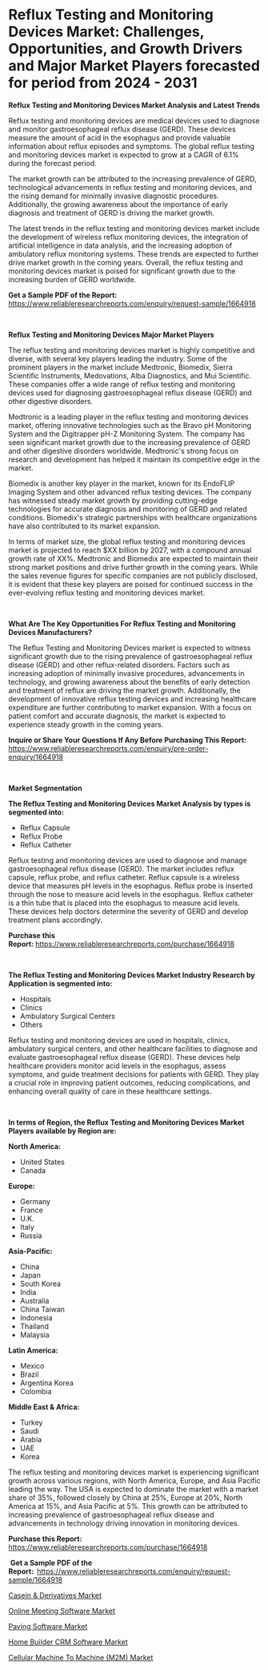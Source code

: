 <p><h1>Reflux Testing and Monitoring Devices Market: Challenges, Opportunities, and Growth Drivers and Major Market Players forecasted for period from 2024 - 2031</h1></p><p><strong>Reflux Testing and Monitoring Devices Market Analysis and Latest Trends</strong></p>
<p><p>Reflux testing and monitoring devices are medical devices used to diagnose and monitor gastroesophageal reflux disease (GERD). These devices measure the amount of acid in the esophagus and provide valuable information about reflux episodes and symptoms. The global reflux testing and monitoring devices market is expected to grow at a CAGR of 6.1% during the forecast period.</p><p>The market growth can be attributed to the increasing prevalence of GERD, technological advancements in reflux testing and monitoring devices, and the rising demand for minimally invasive diagnostic procedures. Additionally, the growing awareness about the importance of early diagnosis and treatment of GERD is driving the market growth.</p><p>The latest trends in the reflux testing and monitoring devices market include the development of wireless reflux monitoring devices, the integration of artificial intelligence in data analysis, and the increasing adoption of ambulatory reflux monitoring systems. These trends are expected to further drive market growth in the coming years. Overall, the reflux testing and monitoring devices market is poised for significant growth due to the increasing burden of GERD worldwide.</p></p>
<p><strong>Get a Sample PDF of the Report:&nbsp;</strong> <a href="https://www.reliableresearchreports.com/enquiry/request-sample/1664918">https://www.reliableresearchreports.com/enquiry/request-sample/1664918</a></p>
<p>&nbsp;</p>
<p><strong>Reflux Testing and Monitoring Devices Major Market Players</strong></p>
<p><p>The reflux testing and monitoring devices market is highly competitive and diverse, with several key players leading the industry. Some of the prominent players in the market include Medtronic, Biomedix, Sierra Scientific Instruments, Medovations, Alba Diagnostics, and Mui Scientific. These companies offer a wide range of reflux testing and monitoring devices used for diagnosing gastroesophageal reflux disease (GERD) and other digestive disorders.</p><p>Medtronic is a leading player in the reflux testing and monitoring devices market, offering innovative technologies such as the Bravo pH Monitoring System and the Digitrapper pH-Z Monitoring System. The company has seen significant market growth due to the increasing prevalence of GERD and other digestive disorders worldwide. Medtronic's strong focus on research and development has helped it maintain its competitive edge in the market.</p><p>Biomedix is another key player in the market, known for its EndoFLIP Imaging System and other advanced reflux testing devices. The company has witnessed steady market growth by providing cutting-edge technologies for accurate diagnosis and monitoring of GERD and related conditions. Biomedix's strategic partnerships with healthcare organizations have also contributed to its market expansion.</p><p>In terms of market size, the global reflux testing and monitoring devices market is projected to reach $XX billion by 2027, with a compound annual growth rate of XX%. Medtronic and Biomedix are expected to maintain their strong market positions and drive further growth in the coming years. While the sales revenue figures for specific companies are not publicly disclosed, it is evident that these key players are poised for continued success in the ever-evolving reflux testing and monitoring devices market.</p></p>
<p>&nbsp;</p>
<p><strong>What Are The Key Opportunities For Reflux Testing and Monitoring Devices Manufacturers?</strong></p>
<p><p>The Reflux Testing and Monitoring Devices market is expected to witness significant growth due to the rising prevalence of gastroesophageal reflux disease (GERD) and other reflux-related disorders. Factors such as increasing adoption of minimally invasive procedures, advancements in technology, and growing awareness about the benefits of early detection and treatment of reflux are driving the market growth. Additionally, the development of innovative reflux testing devices and increasing healthcare expenditure are further contributing to market expansion. With a focus on patient comfort and accurate diagnosis, the market is expected to experience steady growth in the coming years.</p></p>
<p><strong>Inquire or Share Your Questions If Any Before Purchasing This Report:</strong> <a href="https://www.reliableresearchreports.com/enquiry/pre-order-enquiry/1664918">https://www.reliableresearchreports.com/enquiry/pre-order-enquiry/1664918</a></p>
<p>&nbsp;</p>
<p><strong>Market Segmentation</strong></p>
<p><strong>The Reflux Testing and Monitoring Devices Market Analysis by types is segmented into:</strong></p>
<p><ul><li>Reflux Capsule</li><li>Reflux Probe</li><li>Reflux Catheter</li></ul></p>
<p><p>Reflux testing and monitoring devices are used to diagnose and manage gastroesophageal reflux disease (GERD). The market includes reflux capsule, reflux probe, and reflux catheter. Reflux capsule is a wireless device that measures pH levels in the esophagus. Reflux probe is inserted through the nose to measure acid levels in the esophagus. Reflux catheter is a thin tube that is placed into the esophagus to measure acid levels. These devices help doctors determine the severity of GERD and develop treatment plans accordingly.</p></p>
<p><strong>Purchase this Report:&nbsp;</strong><a href="https://www.reliableresearchreports.com/purchase/1664918">https://www.reliableresearchreports.com/purchase/1664918</a></p>
<p>&nbsp;</p>
<p><strong>The Reflux Testing and Monitoring Devices Market Industry Research by Application is segmented into:</strong></p>
<p><ul><li>Hospitals</li><li>Clinics</li><li>Ambulatory Surgical Centers</li><li>Others</li></ul></p>
<p><p>Reflux testing and monitoring devices are used in hospitals, clinics, ambulatory surgical centers, and other healthcare facilities to diagnose and evaluate gastroesophageal reflux disease (GERD). These devices help healthcare providers monitor acid levels in the esophagus, assess symptoms, and guide treatment decisions for patients with GERD. They play a crucial role in improving patient outcomes, reducing complications, and enhancing overall quality of care in these healthcare settings.</p></p>
<p>&nbsp;</p>
<p><strong>In terms of Region, the Reflux Testing and Monitoring Devices Market Players available by Region are:</strong></p>
<p>
    <p> <strong> North America: </strong>
        <ul>
            <li>United States</li>
            <li>Canada</li>
        </ul>
        </p> 
    <p> <strong> Europe: </strong>
        <ul>
            <li>Germany</li>
            <li>France</li>
            <li>U.K.</li>
            <li>Italy</li>
            <li>Russia</li>
        </ul>
        </p> 
    <p> <strong> Asia-Pacific: </strong>
        <ul>
            <li>China</li>
            <li>Japan</li>
            <li>South Korea</li>
            <li>India</li>
            <li>Australia</li>
            <li>China Taiwan</li>
            <li>Indonesia</li>
            <li>Thailand</li>
            <li>Malaysia</li>
        </ul>
        </p> 
    <p> <strong> Latin America: </strong>
        <ul>
            <li>Mexico</li>
            <li>Brazil</li>
            <li>Argentina Korea</li>
            <li>Colombia</li>
        </ul>
        </p> 
    <p> <strong> Middle East & Africa: </strong>
        <ul>
            <li>Turkey</li>
            <li>Saudi</li>
            <li>Arabia</li>
            <li>UAE</li>
            <li>Korea</li>
        </ul>
    </p>
    </p>
<p><p>The reflux testing and monitoring devices market is experiencing significant growth across various regions, with North America, Europe, and Asia Pacific leading the way. The USA is expected to dominate the market with a market share of 35%, followed closely by China at 25%, Europe at 20%, North America at 15%, and Asia Pacific at 5%. This growth can be attributed to increasing prevalence of gastroesophageal reflux disease and advancements in technology driving innovation in monitoring devices.</p></p>
<p><strong>Purchase this Report: </strong><a href="https://www.reliableresearchreports.com/purchase/1664918">https://www.reliableresearchreports.com/purchase/1664918</a></p>
<p>&nbsp;<strong>Get a Sample PDF of the Report:&nbsp;&nbsp;</strong><a href="https://www.reliableresearchreports.com/enquiry/request-sample/1664918">https://www.reliableresearchreports.com/enquiry/request-sample/1664918</a></p>
<p><strong></strong></p>
<p><p><a href="https://github.com/ChiragRp1/Market-Research-Report-List-3/blob/main/casein-derivatives-market.md">Casein & Derivatives Market</a></p><p><a href="https://medium.com/@marielong2006/online-meeting-software-market-competitive-analysis-market-trends-and-forecast-to-2031-47a74bd63f87">Online Meeting Software Market</a></p><p><a href="https://medium.com/@cynthiajohnson755/paving-software-market-research-report-its-history-and-forecast-2024-to-2031-a70ca27577c5">Paving Software Market</a></p><p><a href="https://medium.com/@cynthiajohnson755/home-builder-crm-software-market-trends-and-market-analysis-forecasted-for-period-2024-2031-83e5754253bd">Home Builder CRM Software Market</a></p><p><a href="https://github.com/abdelrhmankishk22/Market-Research-Report-List-3/blob/main/cellular-machine-to-machine-m2m-market.md">Cellular Machine To Machine (M2M) Market</a></p></p>
